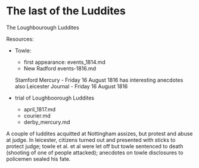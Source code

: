# The last of the Luddites

The Loughbourough Luddites

Resources:

- Towle:
  - first appearance: events_1814.md
  - New Radford events-1816.md

  Stamford Mercury - Friday 16 August 1816 has interesting anecdotes
also Leicester Journal - Friday 16 August 1816

- trial of Loughboorough Luddites
  - april_1817.md
  - courier.md
  - derby_mercury.md

A couple of luddites acquitted at Nottingham assizes, but protest and abuse at judge. In leicester, citizens turned out and presented with sticks to protect judge; towle et al. et al were let off but towle sentenced to death (shooting of one of people attacked); anecdotes on towle disclosures to policemen sealed his fate.
